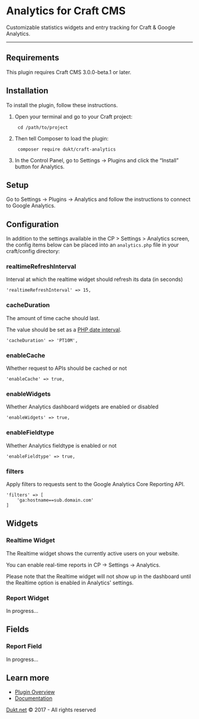 # Analytics for Craft CMS

Customizable statistics widgets and entry tracking for Craft & Google Analytics.

-------------------------------------------

## Requirements

This plugin requires Craft CMS 3.0.0-beta.1 or later.

## Installation

To install the plugin, follow these instructions.

1. Open your terminal and go to your Craft project:

        cd /path/to/project

2. Then tell Composer to load the plugin:

        composer require dukt/craft-analytics

3. In the Control Panel, go to Settings → Plugins and click the “Install” button for Analytics.

## Setup

Go to Settings → Plugins → Analytics and follow the instructions to connect to Google Analytics.

## Configuration
In addition to the settings available in the CP > Settings > Analytics screen, the config items below can be placed into an `analytics.php` file in your craft/config directory:

### realtimeRefreshInterval

Interval at which the realtime widget should refresh its data (in seconds)

    'realtimeRefreshInterval' => 15,

### cacheDuration

The amount of time cache should last.

The value should be set as a [PHP date interval](http://www.php.net/manual/en/dateinterval.construct.php).

    'cacheDuration' => 'PT10M',

### enableCache

Whether request to APIs should be cached or not

    'enableCache' => true,

### enableWidgets

Whether Analytics dashboard widgets are enabled or disabled

    'enableWidgets' => true,

### enableFieldtype

Whether Analytics fieldtype is enabled or not

    'enableFieldtype' => true,

### filters

Apply filters to requests sent to the Google Analytics Core Reporting API.

	'filters' => [
		'ga:hostname==sub.domain.com'
	]

## Widgets

### Realtime Widget

The Realtime widget shows the currently active users on your website.

You can enable real-time reports in CP → Settings → Analytics.

Please note that the Realtime widget will not show up in the dashboard until the Realtime option is enabled in Analytics' settings.

### Report Widget
In progress…

## Fields

### Report Field
In progress…

## Learn more

- [Plugin Overview](https://dukt.net/analytics)
- [Documentation](https://dukt.net/analytics/docs)

[Dukt.net](https://dukt.net/) © 2017 - All rights reserved